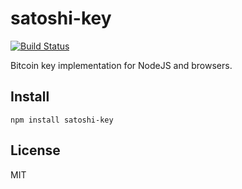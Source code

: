 # satoshi-key

[![Build Status](https://travis-ci.org/coinative/satoshi-key.svg?branch=master)](https://travis-ci.org/coinative/satoshi-key)

Bitcoin key implementation for NodeJS and browsers.

## Install

```
npm install satoshi-key
```

## License

MIT
